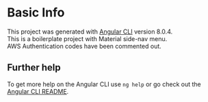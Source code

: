 # Basic Info

This project was generated with [Angular CLI](https://github.com/angular/angular-cli) version 8.0.4.<br/>
This is a boilerplate project with Material side-nav menu. <br/>
AWS Authentication codes have been commented out.


## Further help

To get more help on the Angular CLI use `ng help` or go check out the [Angular CLI README](https://github.com/angular/angular-cli/blob/master/README.md).
